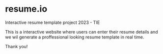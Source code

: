 # resume.io
Interactive resume template project 2023 - TIE

This is a interactive website where users can enter their resume details and we wil generate a proffessional looking resume template in real time.

Thank you!
